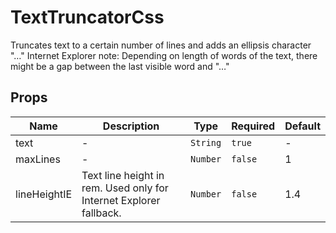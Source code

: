 # TextTruncatorCss

Truncates text to a certain number of lines and adds an ellipsis character "…" Internet Explorer note: Depending on length of words of the text, there might be a gap between the last visible word and "…"

## Props

<!-- @vuese:TextTruncatorCss:props:start -->
|Name|Description|Type|Required|Default|
|---|---|---|---|---|
|text|-|`String`|`true`|-|
|maxLines|-|`Number`|`false`|1|
|lineHeightIE|Text line height in rem. Used only for Internet Explorer fallback.|`Number`|`false`|1.4|

<!-- @vuese:TextTruncatorCss:props:end -->
